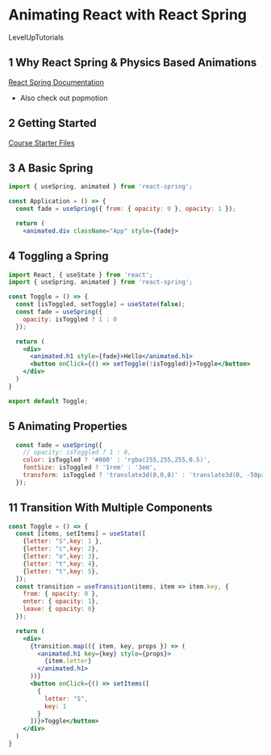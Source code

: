 # Animating React with React Spring
LevelUpTutorials

## 1 Why React Spring & Physics Based Animations
[React Spring Documentation](https://www.react-spring.io/)
- Also check out popmotion

## 2 Getting Started
[Course Starter Files](https://github.com/leveluptuts/Animating-React-Starter)

## 3 A Basic Spring
```jsx
import { useSpring, animated } from 'react-spring';

const Application = () => {
  const fade = useSpring({ from: { opacity: 0 }, opacity: 1 });

  return (
    <animated.div className="App" style={fade}>
```

## 4 Toggling a Spring
```jsx
import React, { useState } from 'react';
import { useSpring, animated } from 'react-spring';

const Toggle = () => {
  const [isToggled, setToggle] = useState(false);
  const fade = useSpring({
    opacity: isToggled ? 1 : 0
  });

  return (
    <div>
      <animated.h1 style={fade}>Hello</animated.h1>
      <button onClick={() => setToggle(!isToggled)}>Toggle</button>
    </div>
  )
}

export default Toggle;
```


## 5 Animating Properties
```jsx
  const fade = useSpring({
    // opacity: isToggled ? 1 : 0,
    color: isToggled ? '#000' : 'rgba(255,255,255,0.5)',
    fontSize: isToggled ? '1rem' : '3em',
    transform: isToggled ? 'translate3d(0,0,0)' : 'translate3d(0, -50px, 0)'
  });
```


## 11 Transition With Multiple Components
```jsx
const Toggle = () => {
  const [items, setItems] = useState([
    {letter: "S",key: 1 },
    {letter: "c",key: 2},
    {letter: "o",key: 3},
    {letter: "t",key: 4},
    {letter: "t",key: 5},
  ]);
  const transition = useTransition(items, item => item.key, {
    from: { opacity: 0 },
    enter: { opacity: 1},
    leave: { opacity: 0}
  });

  return (
    <div>
      {transition.map(({ item, key, props }) => (
        <animated.h1 key={key} style={props}>
          {item.letter}
        </animated.h1>
      ))}
      <button onClick={() => setItems([
        {
          letter: "S",
          key: 1
        }
      ])}>Toggle</button>
    </div>
  )
}
```
